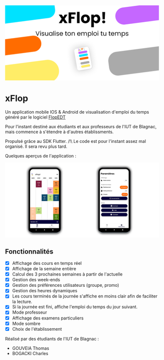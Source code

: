 ![alt text](assets/img_git/img_pres.png)
# xFlop

Un application mobile IOS & Android de visualisation d'emploi du temps généré par le logiciel [FlopEDT](http://www.flopedt.org/) 

Pour l'instant destiné aux étudiants et aux professeurs de l'IUT de Blagnac, mais commence à s'étendre à d'autres établissments.

Propulsé grâce au SDK Flutter. 
/!\ Le code est pour l'instant assez mal organisé. Il sera revu plus tard.

Quelques aperçus de l'application :

![alt text](assets/img_git/capture3.png)

## Fonctionnalités

- [x] Affichage des cours en temps réel
- [x] Affichage de la semaine entière
- [x] Calcul des 3 prochaines semaines à partir de l'actuelle
- [x] Gestion des week-ends
- [x] Gestion des préférences utilisateurs (groupe, promo)
- [x] Gestion des heures dynamiques
- [x] Les cours terminés de la journée s'affiche en moins clair afin de faciliter la lecture. 
- [x] Si la journée est fini, affiche l'emploi du temps du jour suivant.
- [x] Mode professeur
- [x] Affichage des examens particuliers
- [x] Mode sombre
- [x] Choix de l'établissement

Réalisé par des étudiants de l'IUT de Blagnac : 
 - GOUVEIA Thomas
 - BOGACKI Charles
